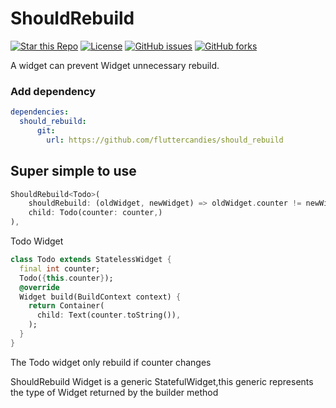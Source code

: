 # ShouldRebuild

[![Star this Repo](https://img.shields.io/github/stars/fantasy525/should_rebuild)](https://github.com/fantasy525/should_rebuild)
[![License](https://img.shields.io/badge/license-MIT-green.svg)](/LICENSE)
[![GitHub issues](https://img.shields.io/github/issues/fantasy525/should_rebuild)](https://github.com/fantasy525/should_rebuild/issues)
[![GitHub forks](https://img.shields.io/github/forks/fantasy525/should_rebuild)](https://github.com/fantasy525/should_rebuild/forks)

A widget can prevent Widget unnecessary rebuild.

### Add dependency
```yaml
dependencies:
  should_rebuild:
      git:
        url: https://github.com/fluttercandies/should_rebuild
```

## Super simple to use

```dart
ShouldRebuild<Todo>(
    shouldRebuild: (oldWidget, newWidget) => oldWidget.counter != newWidget.counter,
    child: Todo(counter: counter,)
),
```
Todo Widget
```dart
class Todo extends StatelessWidget {
  final int counter;
  Todo({this.counter});
  @override
  Widget build(BuildContext context) {
    return Container(
      child: Text(counter.toString()),
    );
  }
}
```
The Todo widget only rebuild if counter changes

ShouldRebuild Widget is a generic StatefulWidget,this generic represents the type of Widget returned by the builder method


